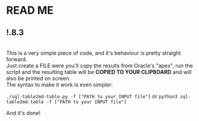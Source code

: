 # READ ME  
!.8.3
&nbsp;  
---  
&nbsp;  
This is a very simple piece of code, and it's behaviour is pretty straight forward.  
Just create a FILE were you'll copy the results from Oracle's "apex", run the script and the resulting table will be **COPIED TO YOUR CLIPBOARD** and will also be printed on screen.  
The syntax to make it work is even simpler: 

`./sql-table2md-table.py -f ["PATH to your INPUT file"]`
or 
`python3 sql-table2md-table -f ["PATH to your INPUT file"]`

And it's done!
